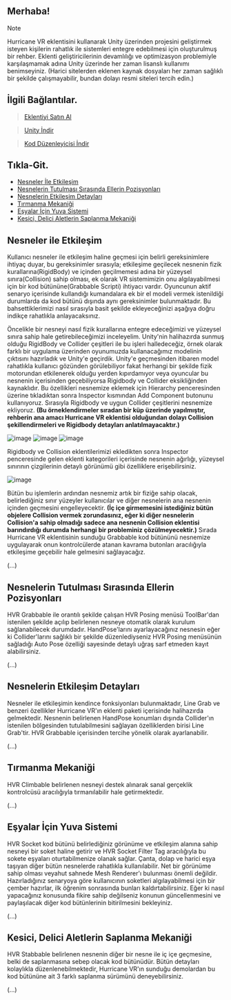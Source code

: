 ## Merhaba!
> [!NOTE]
> Hurricane VR eklentisini kullanarak Unity üzerinden projesini geliştirmek isteyen kişilerin rahatlık ile sistemleri entegre edebilmesi için oluşturulmuş bir rehber. Eklenti geliştiricilerinin devamlılığı ve optimizasyon problemiyle karşılaşmamak adına Unity üzerinde her zaman lisanslı kullanımı benimseyiniz. (Harici sitelerden eklenen kaynak dosyaları her zaman sağlıklı bir şekilde çalışmayabilir, bundan dolayı resmi siteleri tercih edin.)

## İlgili Bağlantılar.
> [Eklentiyi Satın Al](https://assetstore.unity.com/packages/tools/physics/hurricane-vr-physics-interaction-toolkit-177300)

> [Unity İndir](https://unity.com)

> [Kod Düzenleyicisi İndir](https://code.visualstudio.com)

## Tıkla-Git.
- [Nesneler İle Etkileşim](https://github.com/thatsquecy/hurricane-vr-turkce-rehber/blob/main/README.md#nesneler-ile-etkileşim)
- [Nesnelerin Tutulması Sırasında Ellerin Pozisyonları](https://github.com/thatsquecy/hurricane-vr-turkce-rehber)
- [Nesnelerin Etkileşim Detayları](https://github.com/thatsquecy/hurricane-vr-turkce-rehber)
- [Tırmanma Mekaniği](https://github.com/thatsquecy/hurricane-vr-turkce-rehber)
- [Eşyalar İçin Yuva Sistemi](https://github.com/thatsquecy/hurricane-vr-turkce-rehber)
- [Kesici, Delici Aletlerin Saplanma Mekaniği](https://github.com/thatsquecy/hurricane-vr-turkce-rehber)

## Nesneler ile Etkileşim
Kullanıcı nesneler ile etkileşim haline geçmesi için belirli gereksinimlere ihtiyaç duyar, bu gereksinimler sırasıyla; etkileşime geçilecek nesnenin fizik kurallarına(RigidBody) ve içinden geçilmemesi adına bir yüzeysel sınıra(Collision) sahip olması, ek olarak VR sistemimizin onu algılayabilmesi için bir kod bütününe(Grabbable Scripti) ihtiyacı vardır. Oyuncunun aktif senaryo içerisinde kullandığı kumandalara ek bir el modeli vermek istenildiği durumlarda da kod bütünü dışında aynı gereksinimler bulunmaktadır. Bu bahsettiklerimizi nasıl sırasıyla basit şekilde ekleyeceğinizi aşağıya doğru indikçe rahatlıkla anlayacaksınız.

Öncelikle bir nesneyi nasıl fizik kurallarına entegre edeceğimizi ve yüzeysel sınıra sahip hale getirebileceğimizi inceleyelim. Unity'nin halihazırda sunmuş olduğu RigidBody ve Collider çeşitleri ile bu işleri halledeceğiz, örnek olarak farklı bir uygulama üzerinden oyunumuzda kullanacağımız modelinin çıktısını hazırladık ve Unity'e geçirdik. Unity'e geçmesinden itibaren model rahatlıkla kullanıcı gözünden görülebiliyor fakat herhangi bir şekilde fizik motorundan etkilenerek olduğu yerden kıpırdamıyor veya oyuncular bu nesnenin içerisinden geçebiliyorsa Rigidbody ve Collider eksikliğinden kaynaklıdır. Bu özellikleri nesnemize eklemek için Hierarchy penceresinden üzerine tıkladıktan sonra Inspector kısmından Add Component butonunu kullanıyoruz. Sırasıyla Rigidbody ve uygun Collider çeşitlerini nesnemize ekliyoruz.
**(Bu örneklendirmeler sıradan bir küp üzerinde yapılmıştır, rehberin ana amacı Hurricane VR eklentisi olduğundan dolayı Collision şekillendirmeleri ve Rigidbody detayları anlatılmayacaktır.)**


![image](https://github.com/thatsquecy/hurricane-vr-turkce-rehber/assets/48627621/a448f5a0-b810-4917-8c14-c4ec4e6bcd34)
![image](https://github.com/thatsquecy/hurricane-vr-turkce-rehber/assets/48627621/58cbab30-d280-464c-8bbd-c810b7efbcc1)
![image](https://github.com/thatsquecy/hurricane-vr-turkce-rehber/assets/48627621/116036e9-7da1-4780-aa3f-0a09a43e8e5d)

Rigidbody ve Collision eklentilerimizi ekledikten sonra Inspector penceresinde gelen eklenti kategorileri içerisinde nesnenin ağırlığı, yüzeysel sınırının çizgilerinin detaylı görünümü gibi özelliklere erişebilirsiniz.

![image](https://github.com/thatsquecy/hurricane-vr-turkce-rehber/assets/48627621/be307e78-7b77-41a6-9c9f-b9f1b2d89e8d)

Bütün bu işlemlerin ardından nesnemiz artık bir fiziğe sahip olacak, belirlediğiniz sınır yüzeyler kullanıcılar ve diğer nesnelerin ana nesnenin içinden geçmesini engelleyecektir. **(İç içe girmemesini istediğiniz bütün objelere Collision vermek zorundasınız, eğer ki diğer nesnelerin Collision'a sahip olmadığı sadece ana nesnenin Collision eklentisi barındırdığı durumda herhangi bir probleminiz çözülmeyecektir.)** Sırada Hurricane VR eklentisinin sunduğu Grabbable kod bütününü nesnemize uygulayarak onun kontrolcülerde atanan kavrama butonları aracılığıyla etkileşime geçebilir hale gelmesini sağlayacağız.

(...)

## Nesnelerin Tutulması Sırasında Ellerin Pozisyonları

HVR Grabbable ile orantılı şekilde çalışan HVR Posing menüsü ToolBar'dan istenilen şekilde açılıp belirlenen nesneye otomatik olarak kurulum sağlanabilecek durumdadır. HandPose'larını ayarlayacağınız nesnesin eğer ki Collider'larını sağlıklı bir şekilde düzenlediyseniz HVR Posing menüsünün sağladığı Auto Pose özelliği sayesinde detaylı uğraş sarf etmeden kayıt alabilirsiniz.

(...)

## Nesnelerin Etkileşim Detayları

Nesneler ile etkileşimin kendince fonksiyonları bulunmaktadır, Line Grab ve benzeri özellikler Hurricane VR'ın eklenti paketi içerisinde halihazırda gelmektedir. Nesnenin belirlenen HandPose konumları dışında Collider'ın istenilen bölgesinden tutulabilmesini sağlayan özelliklerden birisi Line Grab'tir. HVR Grabbable içerisinden tercihe yönelik olarak ayarlanabilir.

(...)

## Tırmanma Mekaniği

HVR Climbable belirlenen nesneyi destek alınarak sanal gerçeklik kontrolcüsü aracılığıyla tırmanılabilir hale getirmektedir.

(...)

## Eşyalar İçin Yuva Sistemi

HVR Socket kod bütünü belirlediğiniz görünüme ve etkileşim alanına sahip nesneyi bir soket haline getirir ve HVR Socket Filter Tag aracılığıyla bu sokete eşyaları oturtabilmenize olanak sağlar. Çanta, dolap ve harici eşya taşıyan diğer bütün nesnelerde rahatlıkla kullanılabilir. Net bir görünüme sahip olması veyahut sahnede Mesh Renderer'ı bulunması önemli değildir. Hazırladığınız senaryoya göre kullanıcının soketleri algılayabilmesi için bir çember hazırlar, ilk öğrenim sonrasında bunları kaldırtabilirsiniz. Eğer ki nasıl yapacağınız konusunda fikire sahip değilseniz konunun güncellenmesini ve paylaşılacak diğer kod bütünlerinin bitirilmesini bekleyiniz.

(...)

## Kesici, Delici Aletlerin Saplanma Mekaniği

HVR Stabbable belirlenen nesnenin diğer bir nesne ile iç içe geçmesine, belki de saplanmasına sebep olacak kod bütünüdür. Bütün detayları kolaylıkla düzenlenebilmektedir, Hurricane VR'ın sunduğu demolardan bu kod bütününe ait 3 farklı saplanma sürümünü deneyebilirsiniz.

(...)
